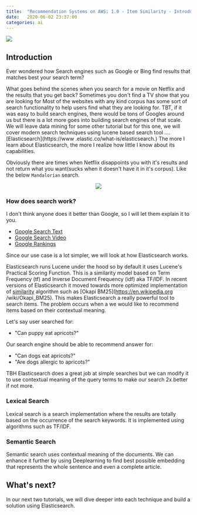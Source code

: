 ```yaml
---
title:  "Recommendation Systems on AWS: 1.0 - Item Similarity - Introduction"
date:   2020-06-02 23:37:00
categories: ai
---
```


<img src="https://source.unsplash.com/uENjpJ0sCb0/1600x900"/>

## Introduction
Ever wondered how Search engines such as Google or Bing find results that matches best your search term? 

What goes behind the scenes when
 you search for a movie on Netflix and the results that you get back? Sometimes you don't find a TV show that you are looking for  Most of
  the websites with any
  kind corpus
  has some
  sort of search
  functionality to help users find what they are looking for. TBT, if it was easy to build search engines, there would be tons
   of Googles around us but there is a lot more goes into building search engines of that scale. We will leave data mining for some other
    tutorial but for this one, we will cover modern search techniques using lucene based search tool .... [Elasticsearch](https://www
    .elastic.co/what-is/elasticsearch.)
    The more I learn about Elasticsearch, the more I realize how little I know about its capabilities.
    
Obviously there are times when Netflix disappoints you with it's results and not return what you want(sucks when it doesn't have it in it's corpus). Like the below ```Mandalorian``` search.

<p align="center">
  <img src="./../../../../../assets/images/netflix-mandalorian.png"/>
</p>
 
### How does search work?
I don't think anyone does it better than Google, so I will let them explain it to you.
 * [Google Search Text](https://www.google.com/search/howsearchworks/)
 * [Google Search Video](https://www.youtube.com/watch?v=cxWo4ttPgAc#t=04m38s)
 * [Google Rankings](https://ahrefs.com/blog/how-do-search-engines-work/)
 
Since our use case is a lot simpler, we will look at how Elasticsearch works.

Elasticsearch runs Lucene under the hood so by default it uses Lucene's Practical Scoring Function. 
This is a similarity model based on Term Frequency (tf) and Inverse Document Frequency (idf) aka TF/IDF. In recent versions of
 Elasticsearch it moved towards more optimized implementation of [similarity](https://www.elastic.co/guide/en/elasticsearch/reference/current/similarity.html) algorithm such as [Okapi BM25](https://en.wikipedia.org
 /wiki/Okapi_BM25). This makes Elasticsearch a really powerful tool to search items. The problem occurs when a we would like to recommend
  items based on their contextual meaning.
  
Let's say user searched for:
 * "Can puppy eat apricots?"

Our search engine should be able to recommend answer for:
 * "Can dogs eat apricots?"
 * "Are dogs allergic to apricots?"

TBH Elasticsearch does a great job at simple searches but we can modify it to use contextual meaning of the query terms to make our
 search 2x better if not more. 

### **Lexical Search**
Lexical search is a search implementation where the results are totally based on the occurrence of the search keywords. It is implemented
 using algorithms such as TF/IDF.

### **Semantic Search**
Semantic search uses contextual meaning of the documents. We can enhance it further by using Deeplearning to find best possible embedding
 that represents the whole sentence and even a complete article.

## What's next? 
In our next two tutorials, we will dive deeper into each technique and build a solution using Elasticsearch.
